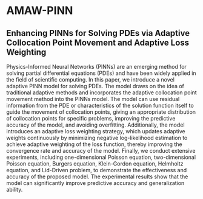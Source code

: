 # AMAW-PINN
## Enhancing PINNs for Solving PDEs via Adaptive Collocation Point Movement and Adaptive Loss Weighting


Physics-Informed Neural Networks (PINNs) are an emerging method for solving partial differential equations (PDEs) and have been widely applied in the field of scientific computing. In this paper, we introduce a novel adaptive PINN model for solving PDEs. The model draws on the idea of traditional adaptive methods and incorporates the adaptive collocation point movement method into the PINNs model. The model can use residual information from the PDE or characteristics of the solution function itself to guide the movement of collocation points, giving an appropriate distribution of collocation points for specific problems, improving the predictive accuracy of the model, and avoiding overfitting. Additionally, the model introduces an adaptive loss weighting strategy, which updates adaptive weights continuously by minimizing negative log-likelihood estimation to achieve adaptive weighting of the loss function, thereby improving the convergence rate and accuracy of the model. Finally, we conduct extensive experiments, including one-dimensional Poisson equation, two-dimensional Poisson equation, Burgers equation, Klein-Gordon equation, Helmholtz equation, and Lid-Driven problem, to demonstrate the effectiveness and accuracy of the proposed model. The experimental results show that the model can significantly improve predictive accuracy and generalization ability. 

